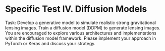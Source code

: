# Specific Test IV. Diffusion Models 


Task: Develop a generative model to simulate realistic strong gravitational lensing images. Train a diffusion model (DDPM) to generate lensing images. You are encouraged to explore various architectures and implementations within the diffusion model framework. Please implement your approach in PyTorch or Keras and discuss your strategy.